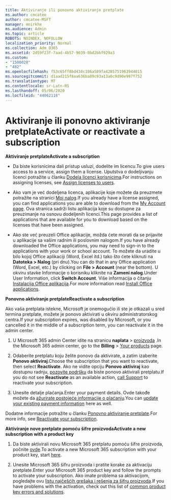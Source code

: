```yaml
---
title: Aktiviranje ili ponovno aktiviranje pretplate
ms.author: cmcatee
author: cmcatee-MSFT
manager: mnirkhe
ms.audience: Admin
ms.topic: article
ROBOTS: NOINDEX, NOFOLLOW
localization_priority: Normal
ms.collection: Adm_O365
ms.assetid: 2d59f23f-7aad-4b57-9039-0bd2bbf929a3
ms.custom:
- "1500028"
- "482"
ms.openlocfilehash: f53c65ff8bd434c186a589fa4285751963944815
ms.sourcegitcommit: d1aad215f8aa636ba89c93a13a0c9d90e997f752
ms.translationtype: MT
ms.contentlocale: sr-Latn-RS
ms.lasthandoff: 05/06/2020
ms.locfileid: "44062118"
---
```

# <a name="activate-or-reactivate-a-subscription"></a><span data-ttu-id="cac1a-102">Aktiviranje ili ponovno aktiviranje pretplate</span><span class="sxs-lookup"><span data-stu-id="cac1a-102">Activate or reactivate a subscription</span></span>

<span data-ttu-id="cac1a-103">**Aktiviranje pretplate**</span><span class="sxs-lookup"><span data-stu-id="cac1a-103">**Activate a subscription**</span></span>

- <span data-ttu-id="cac1a-104">Da biste korisnicima dali pristup usluzi, dodelite im licencu.</span><span class="sxs-lookup"><span data-stu-id="cac1a-104">To give users access to a service, assign them a license.</span></span> <span data-ttu-id="cac1a-105">Uputstva o dodeljivanju licenci potražite u članku [Dodela licenci korisnicima](https://docs.microsoft.com/microsoft-365/admin/manage/assign-licenses-to-users).</span><span class="sxs-lookup"><span data-stu-id="cac1a-105">For instructions on assigning licenses, see [Assign licenses to users](https://docs.microsoft.com/microsoft-365/admin/manage/assign-licenses-to-users).</span></span>

- <span data-ttu-id="cac1a-106">Ako vam je već dodeljena licenca, aplikacije koje možete da preuzmete potražite na stranici [Moj nalog](https://portal.office.com/account/#installs).</span><span class="sxs-lookup"><span data-stu-id="cac1a-106">If you already have a license assigned, you can find applications you are able to download from the [My Account page](https://portal.office.com/account/#installs).</span></span> <span data-ttu-id="cac1a-107">Ova stranica sadrži listu aplikacija koje su dostupne za preuzimanje na osnovu dodeljenih licenci.</span><span class="sxs-lookup"><span data-stu-id="cac1a-107">This page provides a list of applications that are available for you to download based on the licenses that have been assigned.</span></span>

- <span data-ttu-id="cac1a-108">Ako ste već preuzeli Office aplikacije, možda ćete morati da se prijavite u aplikacije sa vašim radnim ili poslovnim nalogom.</span><span class="sxs-lookup"><span data-stu-id="cac1a-108">If you have already downloaded the Office applications, you may need to sign-in to the applications with your work or school account.</span></span> <span data-ttu-id="cac1a-109">To možete da uradite u bilo kojoj Office aplikaciji (Word, Excel itd.) tako što ćete kliknuti na **Datoteka > Nalog** (pri dnu).</span><span class="sxs-lookup"><span data-stu-id="cac1a-109">You can do that in any Office application (Word, Excel, etc.) by clicking on **File > Account** (near the bottom).</span></span> <span data-ttu-id="cac1a-110">U okviru stavke Informacije o korisniku kliknite na **Zameni nalog**.</span><span class="sxs-lookup"><span data-stu-id="cac1a-110">Under User Information, click **Switch Account**.</span></span> <span data-ttu-id="cac1a-111">Više informacija o čitanju [Instalacija Office aplikacija](https://docs.microsoft.com/microsoft-365/admin/setup/install-applications).</span><span class="sxs-lookup"><span data-stu-id="cac1a-111">For more information read [Install Office applications](https://docs.microsoft.com/microsoft-365/admin/setup/install-applications).</span></span>

<span data-ttu-id="cac1a-112">**Ponovno aktiviranje pretplate**</span><span class="sxs-lookup"><span data-stu-id="cac1a-112">**Reactivate a subscription**</span></span>

<span data-ttu-id="cac1a-113">Ako vaša pretplata istekne, Microsoft je onemogućio ili ste je otkazali u sred termina pretplate, možete je ponovo aktivirati u okviru administratorskog centra.</span><span class="sxs-lookup"><span data-stu-id="cac1a-113">If your subscription expires, was disabled by Microsoft, or you cancelled it in the middle of a subscription term, you can reactivate it in the admin center.</span></span>
  
1. <span data-ttu-id="cac1a-114">U Microsoft 365 admin Center idite na stranicu **naplata** > [proizvoda](https://go.microsoft.com/fwlink/p/?linkid=842054) .</span><span class="sxs-lookup"><span data-stu-id="cac1a-114">In the Microsoft 365 admin center, go to the **Billing** > [Your products](https://go.microsoft.com/fwlink/p/?linkid=842054) page.</span></span>

2. <span data-ttu-id="cac1a-115">Odaberite pretplatu koju želite ponovo da aktivirate, a zatim izaberite **Ponovo aktiviraj**.</span><span class="sxs-lookup"><span data-stu-id="cac1a-115">Choose the subscription that you want to reactivate, then select **Reactivate**.</span></span> <span data-ttu-id="cac1a-116">Ako ne vidite opciju **Ponovo aktiviraj** kao dostupnu radnju, [pozovite podršku](https://docs.microsoft.com/microsoft-365/admin/contact-support-for-business-products) da biste ponovo aktivirali pretplatu.</span><span class="sxs-lookup"><span data-stu-id="cac1a-116">If you do not see **Reactivate** as an available action, [call Support](https://docs.microsoft.com/microsoft-365/admin/contact-support-for-business-products) to reactivate your subscription.</span></span>

3. <span data-ttu-id="cac1a-117">Unesite detalje plaćanja.</span><span class="sxs-lookup"><span data-stu-id="cac1a-117">Enter your payment details.</span></span> <span data-ttu-id="cac1a-118">Ovde takođe možete da [ažurirate postojeće informacije o plaćanju](https://docs.microsoft.com/microsoft-365/commerce/billing-and-payments/add-update-or-remove-credit-card-or-bank-account).</span><span class="sxs-lookup"><span data-stu-id="cac1a-118">You can [update your existing payment information](https://docs.microsoft.com/microsoft-365/commerce/billing-and-payments/add-update-or-remove-credit-card-or-bank-account) here as well.</span></span>

<span data-ttu-id="cac1a-119">Dodatne informacije potražite u članku [Ponovno aktiviranje pretplate](https://docs.microsoft.com/microsoft-365/commerce/subscriptions/reactivate-your-subscription).</span><span class="sxs-lookup"><span data-stu-id="cac1a-119">For more info, see [Reactivate your subscription](https://docs.microsoft.com/microsoft-365/commerce/subscriptions/reactivate-your-subscription).</span></span>

<span data-ttu-id="cac1a-120">**Aktiviranje nove pretplate pomoću šifre proizvoda**</span><span class="sxs-lookup"><span data-stu-id="cac1a-120">**Activate a new subscription with a product key**</span></span>

1. <span data-ttu-id="cac1a-121">Da biste aktivirali novu Microsoft 365 pretplatu pomoću šifre proizvoda, počnite [ovde](https://support.office.com/article/where-to-enter-your-office-product-key-0a82e5ae-739e-4b92-a6f4-2ec780c185db).</span><span class="sxs-lookup"><span data-stu-id="cac1a-121">To activate a new Microsoft 365 subscription with your product key, start [here](https://support.office.com/article/where-to-enter-your-office-product-key-0a82e5ae-739e-4b92-a6f4-2ec780c185db).</span></span>

2. <span data-ttu-id="cac1a-122">Unesite Microsoft 365 šifru proizvoda i pratite korake za aktivaciju pretplate.</span><span class="sxs-lookup"><span data-stu-id="cac1a-122">Enter your Microsoft 365 product key and follow the prompts to activate your subscription.</span></span> <span data-ttu-id="cac1a-123">Ako imate problema sa aktivacijom, pogledajte ovu [listu najčešćih grešaka i rešenja za šifru proizvoda](https://docs.microsoft.com/microsoft-365/commerce/product-key-errors-and-solutions).</span><span class="sxs-lookup"><span data-stu-id="cac1a-123">If you have problems with the activation, check out this list of [common product key errors and solutions](https://docs.microsoft.com/microsoft-365/commerce/product-key-errors-and-solutions).</span></span>
